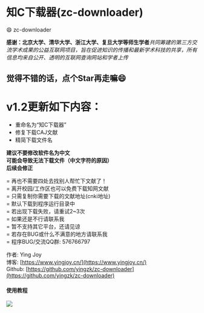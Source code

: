 # 知C下载器(zc-downloader)
:smile: zc-downloader

**感谢：北京大学、清华大学、浙江大学、复旦大学等师生学者***共同筹建的第三方交流学术成果的公益互联网项目，旨在促进知识的传播和最新学术科技的共享，所有信息均来自公开、透明的互联网查询网站和学者上传*

## 觉得不错的话，点个Star再走嘛:smile:

# v1.2更新如下内容：
- 重命名为“知C下载器”
- 修复下载CAJ文献
- 精简下载文件名

**建议不要修改软件名为中文<br>可能会导致无法下载文件（中文字符的原因）<br>后续会修正**<br>

= 再也不需要四处去找别人帮忙下文献了！    <br>
= 离开校园/工作区也可以免费下载知网文献   <br>
= 只需复制你需要下载的文献地址(cnki地址)  <br>
= 默认下载到程序运行目录中                <br>
= 若出现下载失败，请重试2~3次<br>
= 如果还是不行请联系我<br>
= 暂不支持其它平台，还请见谅<br>
= 若存在BUG或什么不满意的地方请联系我<br>
= 程序BUG/交流QQ群: 576766797<br>

作者: Ying Joy<br>
博客: [https://www.yingjoy.cn/](https://www.yingjoy.cn/)<br>
Github: [https://github.com/yingzk/zc-downloader](https://github.com/yingzk/zc-downloader)

#### 使用教程
![](https://www.yingjoy.cn/wp-content/uploads/2018/05/%E4%BD%BF%E7%94%A8%E6%95%99%E7%A8%8B-1.gif)
